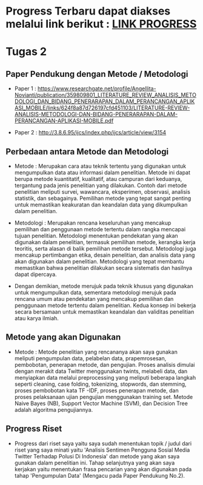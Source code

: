  # Progress Terbaru dapat diakses melalui link berikut : [LINK PROGRESS](https://github.com/raadittt/kuliah-riset-informatika/blob/main/README.md)
 # Tugas 2
 ## Paper Pendukung dengan Metode / Metodologi
- Paper 1 : https://www.researchgate.net/profile/Angellita-Novianti/publication/359809801_LITERATURE_REVIEW_ANALISIS_METODOLOGI_DAN_BIDANG_PENERARAPAN_DALAM_PERANCANGAN_APLIKASI_MOBILE/links/624f8a87d726197cfd451103/LITERATURE-REVIEW-ANALISIS-METODOLOGI-DAN-BIDANG-PENERARAPAN-DALAM-PERANCANGAN-APLIKASI-MOBILE.pdf

- Paper 2 : http://3.8.6.95/ijcs/index.php/ijcs/article/view/3154

## Perbedaan antara Metode dan Metodologi
- Metode : Merupakan cara atau teknik tertentu yang digunakan untuk mengumpulkan data atau informasi dalam penelitian. Metode ini dapat berupa metode kuantitatif, kualitatif, atau campuran dari keduanya, tergantung pada jenis penelitian yang dilakukan. Contoh dari metode penelitian meliputi survei, wawancara, eksperimen, observasi, analisis statistik, dan sebagainya. Pemilihan metode yang tepat sangat penting untuk memastikan keakuratan dan keandalan data yang dikumpulkan dalam penelitian.

- Metodologi : Merupakan rencana keseluruhan yang mencakup pemilihan dan penggunaan metode tertentu dalam rangka mencapai tujuan penelitian. Metodologi menentukan pendekatan yang akan digunakan dalam penelitian, termasuk pemilihan metode, kerangka kerja teoritis, serta alasan di balik pemilihan metode tersebut. Metodologi juga mencakup pertimbangan etika, desain penelitian, dan analisis data yang akan digunakan dalam penelitian. Metodologi yang tepat membantu memastikan bahwa penelitian dilakukan secara sistematis dan hasilnya dapat dipercaya.

- Dengan demikian, metode merujuk pada teknik khusus yang digunakan untuk mengumpulkan data, sementara metodologi merujuk pada rencana umum atau pendekatan yang mencakup pemilihan dan penggunaan metode tertentu dalam penelitian. Kedua konsep ini bekerja secara bersamaan untuk memastikan keandalan dan validitas penelitian atau karya ilmiah.

## Metode yang akan Digunakan

- Metode : Metode penelitian yang rencananya akan saya gunakan meliputi pengumpulan data, pelabelan data, prapemrosesan, pembobotan, penerapan metode, dan pengujian. Proses analisis dimulai dengan merakit data Twitter menggunakan twints, melabeli data, dan menyiapkan data melalui preprocessing yang meliputi beberapa langkah seperti cleaning, case folding, tokenizing, stopwords, dan stemming, proses pembobotan kata TF -IDF, proses penerapan metode, dan proses pelaksanaan ujian pengujian menggunakan training set. Metode Naive Bayes (NB), Support Vector Machine (SVM), dan Decision Tree adalah algoritma pengujiannya.

## Progress Riset

- Progress dari riset saya yaitu saya sudah menentukan topik / judul dari riset yang saya minati yaitu 'Analisis Sentimen Pengguna Sosial Media Twitter Terhadap Polusi Di Indonesia' dan metode yang akan saya gunakan dalam penelitian ini. Tahap selanjutnya yang akan saya kerjakan yaitu menentukan frasa pencarian yang akan digunakan pada tahap 'Pengumpulan Data' (Mengacu pada Paper Pendukung No.2).
